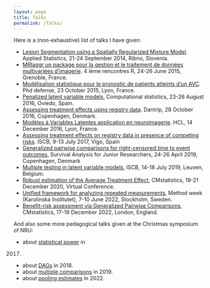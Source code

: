 ```yaml
---
layout: page
title: Talks
permalink: /Talks/
---
```


Here is a (non-exhaustive) list of talks I have given:
- [Lesion Segmentation using a Spatially Regularized Mixture
  Model](https://bozenne.github.io/doc/Talks/2014-Applied_statistics-Lesion_Segmentation.pdf). Applied Statistics, 21-24 September 2014, Ribno, Slovenia.
- [MRIaggr un package pour la gestion et le traitement de données
multivariées d’imagerie](https://bozenne.github.io/doc/Talks/2015-R-MRIaggr.pdf). 4 ième rencontres R, 24-26 June 2015, Grenoble,
France.
- [Modélisation statistique pour le pronostic de patients
atteints d’un AVC](https://bozenne.github.io/doc/Talks/2015-Phd.pdf). Phd defense, 23 October 2015, Lyon, France.
- [Penalized latent variable models](https://bozenne.github.io/doc/Talks/2016-Compstat-pLVM.pdf), Computational statistics, 23-26
August 2016, Oviedo, Spain.
- [Assessing treatment effects using registry data](https://bozenne.github.io/doc/Talks/2016-Dantrip-ate_assumptions.pdf). Dantrip, 28 October
  2016, Copenhagen, Denmark.
- [Modèles à Variables Latentes application en neuroimagerie](https://bozenne.github.io/doc/Talks/2016-HCL-LVMneuro.pdf). HCL,
  14 December 2016, Lyon, France.
- [Assessing treatment effects on registry data in presence of
competing risks](https://bozenne.github.io/doc/Talks/2017-ISCB-ate.pdf). ISCB, 9-13 July 2017, Vigo, Spain
- [Generalized pairwise comparisons for right-censored time to event
outcomes](https://bozenne.github.io/doc/Talks/2019-prezSAfJR-GPC.pdf), Survival Analysis for Junior Researchers, 24-26 April 2019,
Copenhagen, Denmark
- [Multiple testing in latent variable models](https://bozenne.github.io/doc/Talks/2019-ISCB-multcomp_LVM.pdf), ISCB, 14-18 July 2019,
  Leuven, Belgium.
- [Robust estimation of the Average Treatment Effect](https://bozenne.github.io/doc/Talks/2020-CMStatistics-ateRobust.pdf), CMstatistics, 19-21 December 2020,
  Virtual Conference.
- [Unified framework for analyzing repeated measurements](https://bozenne.github.io/doc/Talks/2021-KI-LMMstar.pdf), Method week (Karolinska Institutet), 7-10 June 2022,
  Stockholm, Sweden.
- [Benefit-risk assessment via Generalized Pairwise Comparisons](https://bozenne.github.io/doc/Talks/2022-CMStatistics-GPC.pdf), CMstatistics, 17-19 December 2022,
  London, England.

And also some more pedagogical talks given at the Christmas symposium
of NRU:

- about [statistical
power](https://bozenne.github.io/doc/Talks/2017-XNRU-power.pdf) in
2017.
- about [DAGs](https://bozenne.github.io/doc/Talks/2018-XNRU-DAGs.pdf) in 2018.
- about [multiple
comparisons](https://bozenne.github.io/doc/Talks/2019-XNRU-multcomp.pdf) in 2019.
- about [pooling estimates](https://bozenne.github.io/doc/Talks/2022-XNRU-pooling.pdf) in 2022.
